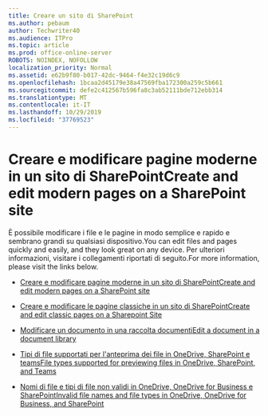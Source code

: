 ```yaml
---
title: Creare un sito di SharePoint
ms.author: pebaum
author: Techwriter40
ms.audience: ITPro
ms.topic: article
ms.prod: office-online-server
ROBOTS: NOINDEX, NOFOLLOW
localization_priority: Normal
ms.assetid: e62b9f80-b017-42dc-9464-f4e32c19d6c9
ms.openlocfilehash: 1bcaa2d45179e38a47569fba172300a259c5b661
ms.sourcegitcommit: defe2c412567b596fa8c3ab52111bde712ebb314
ms.translationtype: MT
ms.contentlocale: it-IT
ms.lasthandoff: 10/29/2019
ms.locfileid: "37769523"
---
```

# <a name="create-and-edit-modern-pages-on-a-sharepoint-site"></a><span data-ttu-id="d2404-102">Creare e modificare pagine moderne in un sito di SharePoint</span><span class="sxs-lookup"><span data-stu-id="d2404-102">Create and edit modern pages on a SharePoint site</span></span>

<span data-ttu-id="d2404-103">È possibile modificare i file e le pagine in modo semplice e rapido e sembrano grandi su qualsiasi dispositivo.</span><span class="sxs-lookup"><span data-stu-id="d2404-103">You can edit files and pages quickly and easily, and they look great on any device.</span></span> <span data-ttu-id="d2404-104">Per ulteriori informazioni, visitare i collegamenti riportati di seguito.</span><span class="sxs-lookup"><span data-stu-id="d2404-104">For more information, please visit the links below.</span></span>


- [<span data-ttu-id="d2404-105">Creare e modificare pagine moderne in un sito di SharePoint</span><span class="sxs-lookup"><span data-stu-id="d2404-105">Create and edit modern pages on a SharePoint site</span></span>](https://support.office.com/article/create-and-use-modern-pages-on-a-sharepoint-site-b3d46deb-27a6-4b1e-87b8-df851e503dec)

- [<span data-ttu-id="d2404-106">Creare e modificare le pagine classiche in un sito di SharePoint</span><span class="sxs-lookup"><span data-stu-id="d2404-106">Create and edit classic pages on a Sharepoint Site</span></span>](https://support.office.com/article/create-and-edit-classic-sharepoint-pages-ee50e4a0-d0c1-48c8-86e9-d468a8b13bac)

- [<span data-ttu-id="d2404-107">Modificare un documento in una raccolta documenti</span><span class="sxs-lookup"><span data-stu-id="d2404-107">Edit a document in a document library</span></span>](https://support.office.com/article/Edit-a-document-in-a-document-library-02d8497f-1c13-4114-949a-b8466f639b07)

- [<span data-ttu-id="d2404-108">Tipi di file supportati per l'anteprima dei file in OneDrive, SharePoint e teams</span><span class="sxs-lookup"><span data-stu-id="d2404-108">File types supported for previewing files in OneDrive, SharePoint, and Teams</span></span>](https://support.office.com/article/file-types-supported-for-previewing-files-in-onedrive-sharepoint-and-teams-e054cd0f-8ef2-4ccb-937e-26e37419c5e4)

- [<span data-ttu-id="d2404-109">Nomi di file e tipi di file non validi in OneDrive, OneDrive for Business e SharePoint</span><span class="sxs-lookup"><span data-stu-id="d2404-109">Invalid file names and file types in OneDrive, OneDrive for Business, and SharePoint</span></span>](https://support.office.com/article/Invalid-file-names-and-file-types-in-OneDrive-OneDrive-for-Business-and-SharePoint-64883a5d-228e-48f5-b3d2-eb39e07630fa)

